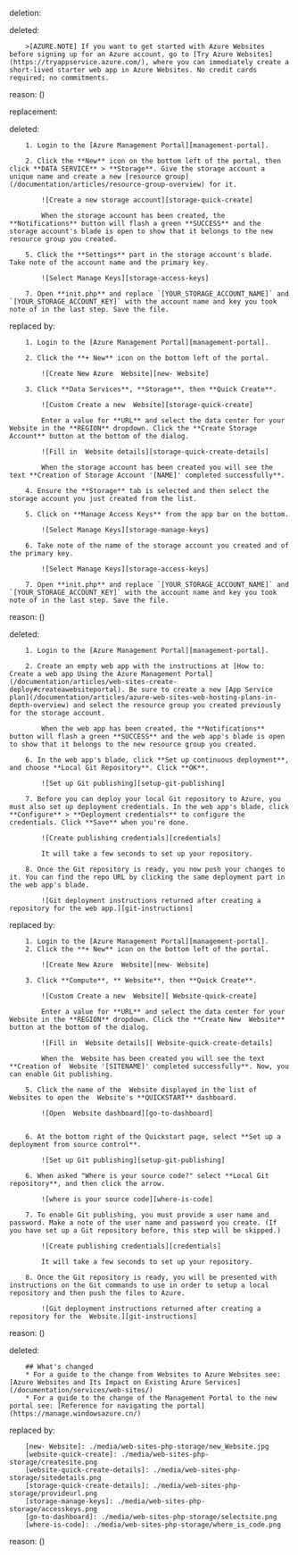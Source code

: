 deletion:

deleted:

		>[AZURE.NOTE] If you want to get started with Azure Websites before signing up for an Azure account, go to [Try Azure Websites](https://tryappservice.azure.com/), where you can immediately create a short-lived starter web app in Azure Websites. No credit cards required; no commitments.

reason: ()

replacement:

deleted:

		1. Login to the [Azure Management Portal][management-portal].
		
		2. Click the **New** icon on the bottom left of the portal, then click **DATA SERVICE** > **Storage**. Give the storage account a unique name and create a new [resource group](/documentation/articles/resource-group-overview) for it.
		
			![Create a new storage account][storage-quick-create]
			
			When the storage account has been created, the **Notifications** button will flash a green **SUCCESS** and the storage account's blade is open to show that it belongs to the new resource group you created.
		
		5. Click the **Settings** part in the storage account's blade. Take note of the account name and the primary key.
		
			![Select Manage Keys][storage-access-keys]
		
		7. Open **init.php** and replace `[YOUR_STORAGE_ACCOUNT_NAME]` and `[YOUR_STORAGE_ACCOUNT_KEY]` with the account name and key you took note of in the last step. Save the file.

replaced by:

		1. Login to the [Azure Management Portal][management-portal].
		
		2. Click the **+ New** icon on the bottom left of the portal.
		
			![Create New Azure  Website][new- Website]
		
		3. Click **Data Services**, **Storage**, then **Quick Create**.
		
			![Custom Create a new  Website][storage-quick-create]
			
			Enter a value for **URL** and select the data center for your  Website in the **REGION** dropdown. Click the **Create Storage Account** button at the bottom of the dialog.
		
			![Fill in  Website details][storage-quick-create-details]
		
			When the storage account has been created you will see the text **Creation of Storage Account '[NAME]' completed successfully**.
		
		4. Ensure the **Storage** tab is selected and then select the storage account you just created from the list.
		
		5. Click on **Manage Access Keys** from the app bar on the bottom.
		
			![Select Manage Keys][storage-manage-keys]
		
		6. Take note of the name of the storage account you created and of the primary key.
		
			![Select Manage Keys][storage-access-keys]
		
		7. Open **init.php** and replace `[YOUR_STORAGE_ACCOUNT_NAME]` and `[YOUR_STORAGE_ACCOUNT_KEY]` with the account name and key you took note of in the last step. Save the file.

reason: ()

deleted:

		1. Login to the [Azure Management Portal][management-portal].
		
		2. Create an empty web app with the instructions at [How to: Create a web app Using the Azure Management Portal](/documentation/articles/web-sites-create-deploy#createawebsiteportal). Be sure to create a new [App Service plan](/documentation/articles/azure-web-sites-web-hosting-plans-in-depth-overview) and select the resource group you created previously for the storage account.
		
			When the web app has been created, the **Notifications** button will flash a green **SUCCESS** and the web app's blade is open to show that it belongs to the new resource group you created.
		
		6. In the web app's blade, click **Set up continuous deployment**, and choose **Local Git Repository**. Click **OK**.
		
			![Set up Git publishing][setup-git-publishing]
		
		7. Before you can deploy your local Git repository to Azure, you must also set up deployment credentials. In the web app's blade, click **Configure** > **Deployment credentials** to configure the credentials. Click **Save** when you're done.
		
			![Create publishing credentials][credentials]
		
			It will take a few seconds to set up your repository.
		
		8. Once the Git repository is ready, you now push your changes to it. You can find the repo URL by clicking the same deployment part in the web app's blade. 
		
			![Git deployment instructions returned after creating a repository for the web app.][git-instructions]

replaced by:

		1. Login to the [Azure Management Portal][management-portal].
		2. Click the **+ New** icon on the bottom left of the portal.
		
			![Create New Azure  Website][new- Website]
		
		3. Click **Compute**, ** Website**, then **Quick Create**.
		
			![Custom Create a new  Website][ Website-quick-create]
			
			Enter a value for **URL** and select the data center for your  Website in the **REGION** dropdown. Click the **Create New  Website** button at the bottom of the dialog.
		
			![Fill in  Website details][ Website-quick-create-details]
		
			When the  Website has been created you will see the text **Creation of  Website '[SITENAME]' completed successfully**. Now, you can enable Git publishing.
		
		5. Click the name of the  Website displayed in the list of  Websites to open the  Website's **QUICKSTART** dashboard.
		
			![Open  Website dashboard][go-to-dashboard]
		
		
		6. At the bottom right of the Quickstart page, select **Set up a deployment from source control**.
		
			![Set up Git publishing][setup-git-publishing]
		
		6. When asked "Where is your source code?" select **Local Git repository**, and then click the arrow.
		
			![where is your source code][where-is-code]
		
		7. To enable Git publishing, you must provide a user name and password. Make a note of the user name and password you create. (If you have set up a Git repository before, this step will be skipped.)
		
			![Create publishing credentials][credentials]
		
			It will take a few seconds to set up your repository.
		
		8. Once the Git repository is ready, you will be presented with instructions on the Git commands to use in order to setup a local repository and then push the files to Azure.
		
			![Git deployment instructions returned after creating a repository for the  Website.][git-instructions]

reason: ()

deleted:

		## What's changed
		* For a guide to the change from Websites to Azure Websites see: [Azure Websites and Its Impact on Existing Azure Services](/documentation/services/web-sites/)
		* For a guide to the change of the Management Portal to the new portal see: [Reference for navigating the portal](https://manage.windowsazure.cn/)

replaced by:

		[new- Website]: ./media/web-sites-php-storage/new_Website.jpg
		[website-quick-create]: ./media/web-sites-php-storage/createsite.png
		[website-quick-create-details]: ./media/web-sites-php-storage/sitedetails.png
		[storage-quick-create-details]: ./media/web-sites-php-storage/provideurl.png
		[storage-manage-keys]: ./media/web-sites-php-storage/accesskeys.png
		[go-to-dashboard]: ./media/web-sites-php-storage/selectsite.png
		[where-is-code]: ./media/web-sites-php-storage/where_is_code.png

reason: ()

